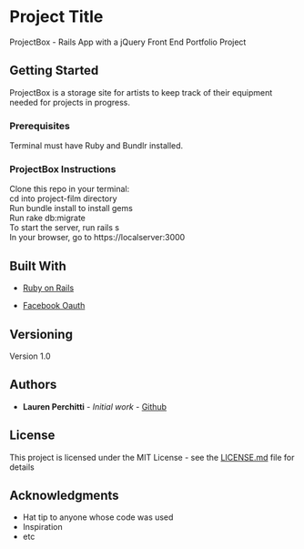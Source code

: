 # Project Title

ProjectBox - Rails App with a jQuery Front End Portfolio Project

## Getting Started

ProjectBox is a storage site for artists to keep track of their equipment needed for projects in progress.

### Prerequisites

Terminal must have Ruby and Bundlr installed.

### ProjectBox Instructions

Clone this repo in your terminal: <br>
cd into project-film directory <br>
Run bundle install to install gems <br>
Run rake db:migrate <br>
To start the server, run rails s <br>
In your browser, go to https://localserver:3000

## Built With

- [Ruby on Rails](https://rubyonrails.org/)

- [Facebook Oauth](https://developers.facebook.com/docs/facebook-login/web/)

## Versioning

Version 1.0

## Authors

- **Lauren Perchitti** - _Initial work_ - [Github](https://github.com/Perchitti)

## License

This project is licensed under the MIT License - see the [LICENSE.md](LICENSE.md) file for details

## Acknowledgments

- Hat tip to anyone whose code was used
- Inspiration
- etc
